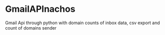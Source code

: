 # GmailAPInachos
Gmail Api through python with domain counts of inbox data, csv export and count of domains sender
